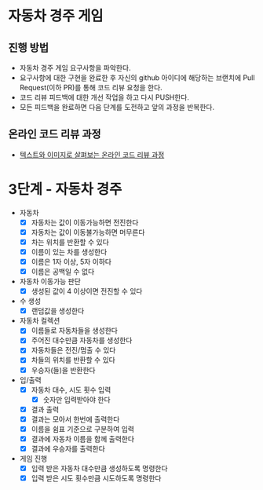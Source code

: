 # 자동차 경주 게임
## 진행 방법
* 자동차 경주 게임 요구사항을 파악한다.
* 요구사항에 대한 구현을 완료한 후 자신의 github 아이디에 해당하는 브랜치에 Pull Request(이하 PR)를 통해 코드 리뷰 요청을 한다.
* 코드 리뷰 피드백에 대한 개선 작업을 하고 다시 PUSH한다.
* 모든 피드백을 완료하면 다음 단계를 도전하고 앞의 과정을 반복한다.

## 온라인 코드 리뷰 과정
* [텍스트와 이미지로 살펴보는 온라인 코드 리뷰 과정](https://github.com/next-step/nextstep-docs/tree/master/codereview)

# 3단계 - 자동차 경주
- 자동차
  - [x] 자동차는 값이 이동가능하면 전진한다
  - [x] 자동차는 값이 이동불가능하면 머무른다
  - [x] 차는 위치를 반환할 수 있다
  - [x] 이름이 있는 차를 생성한다
  - [x] 이름은 1자 이상, 5자 이하다
  - [x] 이름은 공백일 수 없다
- 자동차 이동가능 판단
  - [x] 생성된 값이 4 이상이면 전진할 수 있다
- 수 생성
  - [x] 랜덤값을 생성한다
- 자동차 컬렉션
  - [x] 이름들로 자동차들을 생성한다
  - [x] 주어진 대수만큼 자동차를 생성한다
  - [x] 자동차들은 전진/멈출 수 있다
  - [x] 차들의 위치를 반환할 수 있다
  - [x] 우승자(들)을 반환한다
- 입/출력
  - [x] 자동차 대수, 시도 횟수 입력
    - [x] 숫자만 입력받아야 한다
  - [x] 결과 출력
  - [x] 결과는 모아서 한번에 출력한다
  - [x] 이름을 쉼표 기준으로 구분하여 입력
  - [x] 결과에 자동차 이름을 함께 출력한다
  - [x] 결과에 우승자를 출력한다
- 게임 진행
  - [x] 입력 받은 자동차 대수만큼 생성하도록 명령한다
  - [x] 입력 받은 시도 횟수만큼 시도하도록 명령한다